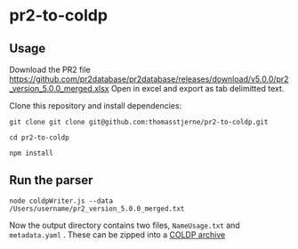 # pr2-to-coldp

## Usage
Download the PR2 file https://github.com/pr2database/pr2database/releases/download/v5.0.0/pr2_version_5.0.0_merged.xlsx
Open in excel and export as tab delimitted text.

Clone this repository and install dependencies:

`git clone git clone git@github.com:thomasstjerne/pr2-to-coldp.git `

`cd pr2-to-coldp`

`npm install`

## Run the parser

`node coldpWriter.js --data /Users/username/pr2_version_5.0.0_merged.txt`

Now the output directory contains two files, `NameUsage.txt` and `metadata.yaml` . These can be zipped into a [COLDP archive](https://github.com/CatalogueOfLife/coldp)
